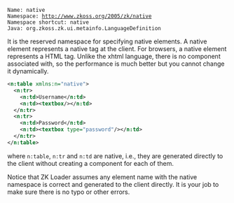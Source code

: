 `Name: native`  
`Namespace: `[`http://www.zkoss.org/2005/zk/native`](http://www.zkoss.org/2005/zk/native)  
`Namespace shortcut: native`  
`Java: `<javadoc method="NATIVE_NAMESPACE">`org.zkoss.zk.ui.metainfo.LanguageDefinition`</javadoc>

It is the reserved namespace for specifying native elements. A native
element represents a native tag at the client. For browsers, a native
element represents a HTML tag. Unlike the xhtml language, there is no
component associated with, so the performance is much better but you
cannot change it dynamically.

```xml
<n:table xmlns:n="native">
  <n:tr>
    <n:td>Username</n:td>
    <n:td><textbox/></n:td>
  </n:tr>
  <n:tr>
    <n:td>Password</n:td>
    <n:td><textbox type="password"/></n:td>
  </n:tr>
</n:table>
```

where `n:table`, `n:tr` and `n:td` are native, i.e., they are generated
directly to the client without creating a component for each of them.

Notice that ZK Loader assumes any element name with the native namespace
is correct and generated to the client directly. It is your job to make
sure there is no typo or other errors.


